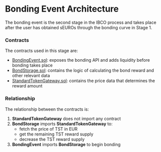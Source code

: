 # Bonding Event Architecture
The bonding event is the second stage in the IBCO process and takes place after the user has obtained sEUROs through the bonding curve in Stage 1.


### Contracts
The contracts used in this stage are:

- [BondingEvent.sol](../contracts/BondingEvent.sol): exposes the bonding API and adds liquidity before bonding takes place
- [BondStorage.sol](../contracts/BondStorage.sol): contains the logic of calculating the bond reward and other relevant data
- [StandardTokenGateway.sol](../contracts/StandardTokenGateway.sol): contains the price data that determines the reward amount

### Relationship
The relationship between the contracts is:
1. **StandardTokenGateway** does not import any contract
2. **BondStorage** imports **StandardTokenGateway** to:
   * fetch the price of TST in EUR
   * get the remaining TST reward supply
   * decrease the TST reward supply
3. **BondingEvent** imports **BondStorage** to begin bonding
